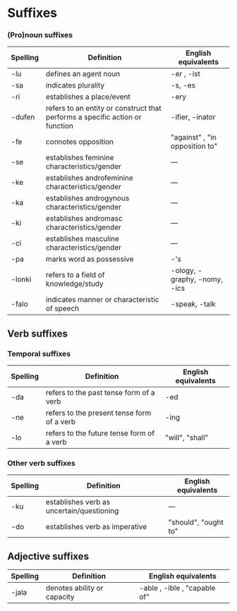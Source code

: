 # Suffixes

### (Pro)noun suffixes

| Spelling | Definition | English equivalents |
|----------|------------|---------------------|
| -lu | defines an agent noun | -er , -ist |
| -sa | indicates plurality | -s, -es |
| -ri | establishes a place/event | -ery |
| -dufen | refers to an entity or construct that performs a specific action or function | -ifier, -inator |
| -fe | connotes opposition | "against" , "in opposition to" | — |
| -se | establishes feminine characteristics/gender | — |
| -ke | establishes androfeminine characteristics/gender | — |
| -ka | establishes androgynous characteristics/gender | — |
| -ki | establishes andromasc characteristics/gender | — |
| -ci | establishes masculine characteristics/gender | — |
| -pa | marks word as possessive | -'s |
| -lonki | refers to a field of knowledge/study | -ology, -graphy, -nomy, -ics |
| -falo | indicates manner or characteristic of speech  | -speak, -talk |

## Verb suffixes

### Temporal suffixes
| Spelling | Definition | English equivalents |
|----------|------------|---------------------|
| -da | refers to the past tense form of a verb | -ed |
| -ne | refers to the present tense form of a verb | -ing |
| -lo | refers to the future tense form of a verb | "will", "shall" |

### Other verb suffixes

| Spelling | Definition | English equivalents |
|----------|------------|---------------------|
| -ku | establishes verb as uncertain/questioning | — |
| -do | establishes verb as imperative | "should", "ought to" |

## Adjective suffixes

| Spelling | Definition | English equivalents |
|----------|------------|---------------------|
| -jala | denotes ability or capacity | -able , -ible , "capable of" |
